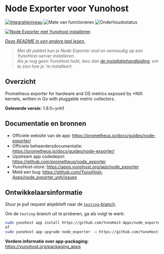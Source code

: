 <!--
NB: Deze README is automatisch gegenereerd door <https://github.com/YunoHost/apps/tree/master/tools/readme_generator>
Hij mag NIET handmatig aangepast worden.
-->

# Node Exporter voor Yunohost

[![Integratieniveau](https://apps.yunohost.org/badge/integration/node_exporter)](https://ci-apps.yunohost.org/ci/apps/node_exporter/)
![Mate van functioneren](https://apps.yunohost.org/badge/state/node_exporter)
![Onderhoudsstatus](https://apps.yunohost.org/badge/maintained/node_exporter)

[![Node Exporter met Yunohost installeren](https://install-app.yunohost.org/install-with-yunohost.svg)](https://install-app.yunohost.org/?app=node_exporter)

*[Deze README in een andere taal lezen.](./ALL_README.md)*

> *Met dit pakket kun je Node Exporter snel en eenvoudig op een YunoHost-server installeren.*  
> *Als je nog geen YunoHost hebt, lees dan [de installatiehandleiding](https://yunohost.org/install), om te zien hoe je 'm installeert.*

## Overzicht

Prometheus exporter for hardware and OS metrics exposed by *NIX kernels, written in Go with pluggable metric collectors.


**Geleverde versie:** 1.9.0~ynh1
## Documentatie en bronnen

- Officiele website van de app: <https://prometheus.io/docs/guides/node-exporter/>
- Officiele beheerdersdocumentatie: <https://prometheus.io/docs/guides/node-exporter/>
- Upstream app codedepot: <https://github.com/prometheus/node_exporter>
- YunoHost-store: <https://apps.yunohost.org/app/node_exporter>
- Meld een bug: <https://github.com/YunoHost-Apps/node_exporter_ynh/issues>

## Ontwikkelaarsinformatie

Stuur je pull request alsjeblieft naar de [`testing`-branch](https://github.com/YunoHost-Apps/node_exporter_ynh/tree/testing).

Om de `testing`-branch uit te proberen, ga als volgt te werk:

```bash
sudo yunohost app install https://github.com/YunoHost-Apps/node_exporter_ynh/tree/testing --debug
of
sudo yunohost app upgrade node_exporter -u https://github.com/YunoHost-Apps/node_exporter_ynh/tree/testing --debug
```

**Verdere informatie over app-packaging:** <https://yunohost.org/packaging_apps>
